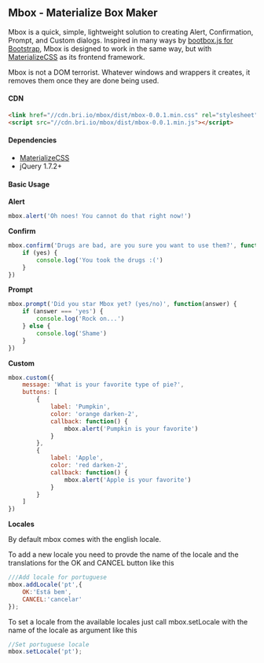 ## Mbox - Materialize Box Maker

Mbox is a quick, simple, lightweight solution to creating Alert, Confirmation, Prompt, and Custom dialogs. Inspired in many ways by [bootbox.js for Bootstrap](https://github.com/makeusabrew/bootbox), Mbox is designed to work in the same way, but with [MaterializeCSS](https://github.com/dogfalo/materialize) as its frontend framework.

Mbox is not a DOM terrorist. Whatever windows and wrappers it creates, it removes them once they are done being used.

#### CDN
```html
<link href="//cdn.bri.io/mbox/dist/mbox-0.0.1.min.css" rel="stylesheet">
<script src="//cdn.bri.io/mbox/dist/mbox-0.0.1.min.js"></script>
```

#### Dependencies
- [MaterializeCSS](https://github.com/dogfalo/materialize)
- jQuery 1.7.2+

#### Basic Usage

__Alert__
```js
mbox.alert('Oh noes! You cannot do that right now!')
```

__Confirm__
```js
mbox.confirm('Drugs are bad, are you sure you want to use them?', function(yes) {
    if (yes) {
        console.log('You took the drugs :(')
    }
})
```

__Prompt__
```js
mbox.prompt('Did you star Mbox yet? (yes/no)', function(answer) {
    if (answer === 'yes') {
        console.log('Rock on...')
    } else {
        console.log('Shame')
    }
})
```

__Custom__
```js
mbox.custom({
    message: 'What is your favorite type of pie?',
    buttons: [
        {
            label: 'Pumpkin',
            color: 'orange darken-2',
            callback: function() {
                mbox.alert('Pumpkin is your favorite')
            }
        },
        {
            label: 'Apple',
            color: 'red darken-2',
            callback: function() {
                mbox.alert('Apple is your favorite')
            }
        }
    ]
})
```

__Locales__

By default mbox comes with the english locale.

To add a new locale you need to provde the name of the locale and the translations for the OK and CANCEL button like this
```js
///Add locale for portuguese
mbox.addLocale('pt',{
    OK:'Está bem',
    CANCEL:'cancelar'
});
```
To set a locale from the available locales just call mbox.setLocale with the name of the locale as argument like this

```js
//Set portuguese locale
mbox.setLocale('pt');
``` 